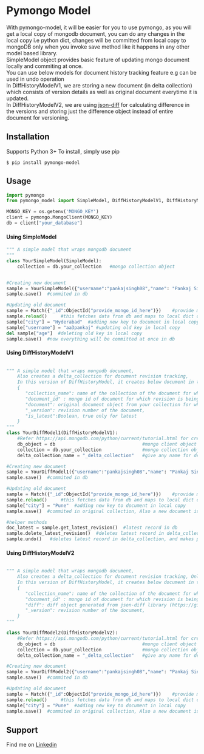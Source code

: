 Pymongo Model
==================================================== 

With pymongo-model, it will be easier for you to use pymongo, as you will get a local copy of mongodb document, you can do any changes in the local copy i.e python dict, changes will be committed from local copy to mongoDB only when you invoke save method like it happens in any other model based library.\
SimpleModel object provides basic feature of updating mongo document locally and commiting at once.
\
You can use below models for document history tracking feature e.g can be used in undo operation\
In DiffHistoryModelV1, we are storing a new document (in delta collection) which consists of version details as well as original document everytime it is updated.\
In DiffHistoryModelV2, we are using [json-diff](https://github.com/fzumstein/jsondiff) for calculating difference in the versions and storing just the difference object instead of entire document for versioning.

Installation
------------

Supports Python 3+
To install, simply use pip
```
$ pip install pymongo-model
```

Usage
-----

```python
import pymongo
from pymongo_model import SimpleModel, DiffHistoryModelV1, DiffHistoryModelV2

MONGO_KEY = os.getenv('MONGO_KEY')
client = pymongo.MongoClient(MONGO_KEY)
db = client["your_database"]
```

#### Using SimpleModel
```python
""" A simple model that wraps mongodb document 
"""
class YourSimpleModel(SimpleModel):
    collection = db.your_collection   #mongo collection object


#Creating new document
sample = YourSimpleModel({"username":"pankajsingh08","name": "Pankaj Singh", "age": "25"})    
sample.save()  #commited in db

#Updating old document
sample = Match({"_id":ObjectId("provide_mongo_id_here")})    #provide mongo document id for fetching
sample.reload()     #this fetches data from db and maps to local dict object   
sample["city"] = "Hyderabad"  #adding new key to document in local copy
sample["username"] = "aa3pankaj" #updating old key in local copy
del sample["age"]  #deleting old key in local copy
sample.save()  #now everything will be committed at once in db

```

#### Using DiffHistoryModelV1
```python

""" A simple model that wraps mongodb document, 
    Also creates a delta_collection for document revision tracking,
    In this version of DiffHistoryModel, it creates below document in the delta_collection for each update i.e after invoking save method 
    {
       "collection_name": name of the collection of the document for which revision is being done,
       "document_id" : mongo id of document for which revision is being done,
       "document": original document object from your collection for which revision is being done,
       "_version": revision number of the document,
       "is_latest":Boolean, true only for latest
    }
"""
class YourDiffModel1(DiffHistoryModelV1):
    #Refer https://api.mongodb.com/python/current/tutorial.html for creating db object
    db_object = db                                #mongo client object
    collection = db.your_collection               #mongo collection object
    delta_collection_name = "_delta_collection"   #give any name for delta collection where revisions will be stored, it will be created automatically in the db

#Creating new document
sample = YourDiffModel1({"username":"pankajsingh08","name": "Pankaj Singh", "age": "25"})    
sample.save()  #commited in db

#Updating old document
sample = Match({"_id":ObjectId("provide_mongo_id_here")})    #provide mongo document id for fetching
sample.reload()     #this fetches data from db and maps to local dict object   
sample["city"] = "Pune"  #adding new key to document in local copy
sample.save()  #commited in original collection, Also a new document is created in the delta_collection

#helper methods
doc_latest = sample.get_latest_revision()  #latest record in db
sample.delete_latest_revision()  #deletes latest record in delta_collection, and makes previos record as latest but original document will not be touched
sample.undo()   #deletes latest record in delta_collection, and makes previos record as latest, Also original document will be updated
```

#### Using DiffHistoryModelV2
```python

""" A simple model that wraps mongodb document, 
    Also creates a delta_collection for document revision tracking, Only difference from DiffHistoryModelV1 is here instead of saving entire document, just difference is stored in diff.
    In this version of DiffHistoryModel, it creates below document in the delta_collection for each update i.e after invoking save method 
    {
       "collection_name": name of the collection of the document for which revision is being done,
       "document_id" : mongo id of document for which revision is being done,
       "diff": diff object generated from json-diff library (https://github.com/fzumstein/jsondiff)
       "_version": revision number of the document,
    }
"""

class YourDiffModel2(DiffHistoryModelV2):
    #Refer https://api.mongodb.com/python/current/tutorial.html for creating db object
    db_object = db                                #mongo client object
    collection = db.your_collection               #mongo collection object
    delta_collection_name = "_delta_collection"   #give any name for delta collection where revisions will be stored, it will be created automatically in the db

#Creating new document
sample = YourDiffModel2({"username":"pankajsingh08","name": "Pankaj Singh", "age": "25"})    
sample.save()  #commited in db

#Updating old document
sample = Match({"_id":ObjectId("provide_mongo_id_here")})    #provide mongo document id for fetching
sample.reload()     #this fetches data from db and maps to local dict object   
sample["city"] = "Pune"  #adding new key to document in local copy
sample.save()  #commited in original collection, Also a new document is created in the delta_collection

```

## Support
Find me on [Linkedin](https://www.linkedin.com/in/aa3pankaj/)
